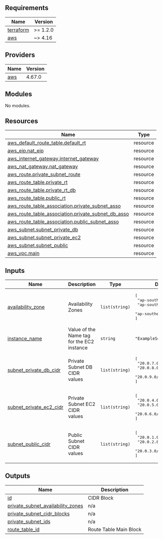 <!-- BEGIN_TF_DOCS -->
## Requirements

| Name | Version |
|------|---------|
| <a name="requirement_terraform"></a> [terraform](#requirement\_terraform) | >= 1.2.0 |
| <a name="requirement_aws"></a> [aws](#requirement\_aws) | ~> 4.16 |

## Providers

| Name | Version |
|------|---------|
| <a name="provider_aws"></a> [aws](#provider\_aws) | 4.67.0 |

## Modules

No modules.

## Resources

| Name | Type |
|------|------|
| [aws_default_route_table.default_rt](https://registry.terraform.io/providers/hashicorp/aws/latest/docs/resources/default_route_table) | resource |
| [aws_eip.nat_eip](https://registry.terraform.io/providers/hashicorp/aws/latest/docs/resources/eip) | resource |
| [aws_internet_gateway.internet_gateway](https://registry.terraform.io/providers/hashicorp/aws/latest/docs/resources/internet_gateway) | resource |
| [aws_nat_gateway.nat_gateway](https://registry.terraform.io/providers/hashicorp/aws/latest/docs/resources/nat_gateway) | resource |
| [aws_route.private_subnet_route](https://registry.terraform.io/providers/hashicorp/aws/latest/docs/resources/route) | resource |
| [aws_route_table.private_rt](https://registry.terraform.io/providers/hashicorp/aws/latest/docs/resources/route_table) | resource |
| [aws_route_table.private_rt_db](https://registry.terraform.io/providers/hashicorp/aws/latest/docs/resources/route_table) | resource |
| [aws_route_table.public_rt](https://registry.terraform.io/providers/hashicorp/aws/latest/docs/resources/route_table) | resource |
| [aws_route_table_association.private_subnet_asso](https://registry.terraform.io/providers/hashicorp/aws/latest/docs/resources/route_table_association) | resource |
| [aws_route_table_association.private_subnet_db_asso](https://registry.terraform.io/providers/hashicorp/aws/latest/docs/resources/route_table_association) | resource |
| [aws_route_table_association.public_subnet_asso](https://registry.terraform.io/providers/hashicorp/aws/latest/docs/resources/route_table_association) | resource |
| [aws_subnet.subnet_private_db](https://registry.terraform.io/providers/hashicorp/aws/latest/docs/resources/subnet) | resource |
| [aws_subnet.subnet_private_ec2](https://registry.terraform.io/providers/hashicorp/aws/latest/docs/resources/subnet) | resource |
| [aws_subnet.subnet_public](https://registry.terraform.io/providers/hashicorp/aws/latest/docs/resources/subnet) | resource |
| [aws_vpc.main](https://registry.terraform.io/providers/hashicorp/aws/latest/docs/resources/vpc) | resource |

## Inputs

| Name | Description | Type | Default | Required |
|------|-------------|------|---------|:--------:|
| <a name="input_availability_zone"></a> [availability\_zone](#input\_availability\_zone) | Availability Zones | `list(string)` | <pre>[<br>  "ap-southeast-1a",<br>  "ap-southeast-1b",<br>  "ap-southeast-1c"<br>]</pre> | no |
| <a name="input_instance_name"></a> [instance\_name](#input\_instance\_name) | Value of the Name tag for the EC2 instance | `string` | `"ExampleServerVariable"` | no |
| <a name="input_subnet_private_db_cidr"></a> [subnet\_private\_db\_cidr](#input\_subnet\_private\_db\_cidr) | Private Subnet DB CIDR values | `list(string)` | <pre>[<br>  "20.0.7.0/24",<br>  "20.0.8.0/24",<br>  "20.0.9.0/24"<br>]</pre> | no |
| <a name="input_subnet_private_ec2_cidr"></a> [subnet\_private\_ec2\_cidr](#input\_subnet\_private\_ec2\_cidr) | Private Subnet EC2 CIDR values | `list(string)` | <pre>[<br>  "20.0.4.0/24",<br>  "20.0.5.0/24",<br>  "20.0.6.0/24"<br>]</pre> | no |
| <a name="input_subnet_public_cidr"></a> [subnet\_public\_cidr](#input\_subnet\_public\_cidr) | Public Subnet CIDR values | `list(string)` | <pre>[<br>  "20.0.1.0/24",<br>  "20.0.2.0/24",<br>  "20.0.3.0/24"<br>]</pre> | no |

## Outputs

| Name | Description |
|------|-------------|
| <a name="output_id"></a> [id](#output\_id) | CIDR Block |
| <a name="output_private_subnet_availability_zones"></a> [private\_subnet\_availability\_zones](#output\_private\_subnet\_availability\_zones) | n/a |
| <a name="output_private_subnet_cidr_blocks"></a> [private\_subnet\_cidr\_blocks](#output\_private\_subnet\_cidr\_blocks) | n/a |
| <a name="output_private_subnet_ids"></a> [private\_subnet\_ids](#output\_private\_subnet\_ids) | n/a |
| <a name="output_route_table_id"></a> [route\_table\_id](#output\_route\_table\_id) | Route Table Main Block |
<!-- END_TF_DOCS -->